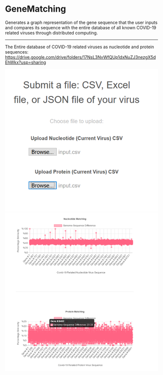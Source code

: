 # GeneMatching
Generates a graph representation of the gene sequence that the user inputs and compares its sequence with the entire database of all known COVID-19 related viruses through distributed computing.

<hr/>

The Entire database of COVID-19 related viruses as nucleotide and protein sequences: 
https://drive.google.com/drive/folders/17NsL3NvWfQUp1dxNuZJ3nezgX5dEhWkx?usp=sharing

<img src="https://github.com/DavidC123/GeneMatching/blob/master/inputcsv.png" />
<br>
<img src="https://github.com/DavidC123/GeneMatching/blob/master/graph.png" />
